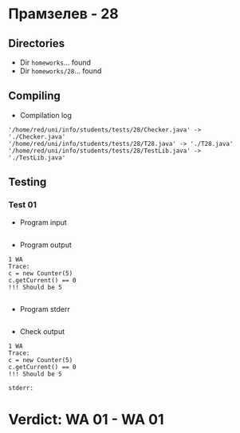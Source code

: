 # Прамзелев - 28
## Directories
- Dir `homeworks`... found
- Dir `homeworks/28`... found
## Compiling
- Compilation log
```
'/home/red/uni/info/students/tests/28/Checker.java' -> './Checker.java'
'/home/red/uni/info/students/tests/28/T28.java' -> './T28.java'
'/home/red/uni/info/students/tests/28/TestLib.java' -> './TestLib.java'

```
## Testing
### Test 01
- Program input
```

```
- Program output
```
1 WA
Trace:
c = new Counter(5)
c.getCurrent() == 0
!!! Should be 5


```
- Program stderr
```

```
- Check output
```
1 WA
Trace:
c = new Counter(5)
c.getCurrent() == 0
!!! Should be 5

stderr:

```
# Verdict: **WA 01** - WA 01
